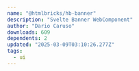 ```yaml
---
name: "@htmlbricks/hb-banner"
description: "Svelte Banner WebComponent"
author: "Dario Caruso"
downloads: 609
dependents: 2
updated: "2025-03-09T03:10:26.277Z"
tags: 
  - ui
---
```

